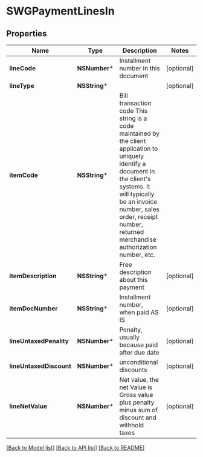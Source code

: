 # SWGPaymentLinesIn

## Properties
Name | Type | Description | Notes
------------ | ------------- | ------------- | -------------
**lineCode** | **NSNumber*** | Installment number in this document | [optional] 
**lineType** | **NSString*** |  | [optional] 
**itemCode** | **NSString*** | Bill transaction code This string is a code maintained by the client application to uniquely identify a document in the client&#39;s systems. It will typically be an invoice number, sales order, receipt number, returned merchandise authorization number, etc. | 
**itemDescription** | **NSString*** | Free description about this payment | [optional] 
**itemDocNumber** | **NSString*** | Installment number, when paid AS IS | [optional] 
**lineUntaxedPenality** | **NSNumber*** | Penalty, usually because paid after due date | [optional] 
**lineUntaxedDiscount** | **NSNumber*** | unconditional discounts | [optional] 
**lineNetValue** | **NSNumber*** | Net value, the net Value is Gross value plus penalty minus sum of discount and withhold taxes | [optional] 

[[Back to Model list]](../README.md#documentation-for-models) [[Back to API list]](../README.md#documentation-for-api-endpoints) [[Back to README]](../README.md)


